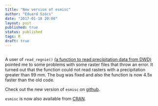 ```yaml
---
title: "New version of esmisc"
author: "Eduard Szöcs"
date: "2017-01-10 20:00"
layout: post
published: true
status: published
tags: R 
draft: true
---
```

<img src="http://vg03.met.vgwort.de/na/297d36f243e3462ab6fbb1d07fa0c442" width="1" height="1" alt="">
 

 

 
A user of `read_regnie()` [(a function to read precipitation data from DWD)](http://edild.github.io/regnie/) pointed me to some problems with some raster files that throw an error.
It turned out that the function could not read rasters with a precipitation greater than 99 mm.
The bug was fixed and also the function is now 4.5x faster than the old code.
 
Check out the new version of `esmisc` on [github](https://github.com/EDiLD/esmisc).
 
 `esmisc` is now also available from [CRAN](https://CRAN.R-project.org/package=esmisc).
